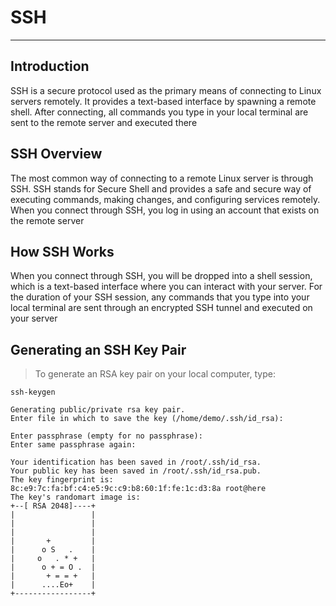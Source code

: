# SSH
---
## Introduction

SSH is a secure protocol used as the primary means of connecting to Linux servers remotely. It provides a text-based interface by spawning a remote shell. After connecting, all commands you type in your local terminal are sent to the remote server and executed there

## SSH Overview
The most common way of connecting to a remote Linux server is through SSH. SSH stands for Secure Shell and provides a safe and secure way of executing commands, making changes, and configuring services remotely. When you connect through SSH, you log in using an account that exists on the remote server

## How SSH Works
When you connect through SSH, you will be dropped into a shell session, which is a text-based interface where you can interact with your server. For the duration of your SSH session, any commands that you type into your local terminal are sent through an encrypted SSH tunnel and executed on your server

## Generating an SSH Key Pair
> To generate an RSA key pair on your local computer, type:

``` shell
ssh-keygen
```
``` shell
Generating public/private rsa key pair.
Enter file in which to save the key (/home/demo/.ssh/id_rsa):
```
``` shell
Enter passphrase (empty for no passphrase):
Enter same passphrase again:
```
```shell
Your identification has been saved in /root/.ssh/id_rsa.
Your public key has been saved in /root/.ssh/id_rsa.pub.
The key fingerprint is:
8c:e9:7c:fa:bf:c4:e5:9c:c9:b8:60:1f:fe:1c:d3:8a root@here
The key's randomart image is:
+--[ RSA 2048]----+
|                 |
|                 |
|                 |
|       +         |
|      o S   .    |
|     o   . * +   |
|      o + = O .  |
|       + = = +   |
|      ....Eo+    |
+-----------------+
```

